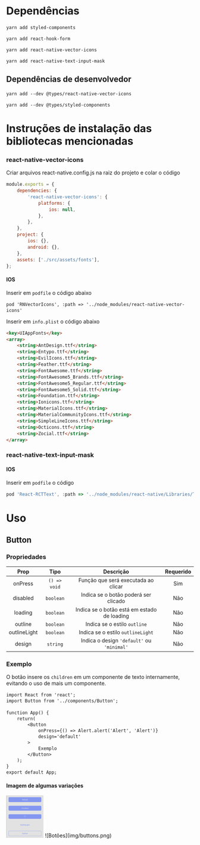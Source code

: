 # Dependências

```
yarn add styled-components
```
```
yarn add react-hook-form
```
```
yarn add react-native-vector-icons
```
```
yarn add react-native-text-input-mask
```

## Dependências de desenvolvedor
```
yarn add --dev @types/react-native-vector-icons
```
```
yarn add --dev @types/styled-components
```

# Instruções de instalação das bibliotecas mencionadas

### react-native-vector-icons

Criar arquivos react-native.config.js na raiz do projeto e colar o código
```js
module.exports = {
    dependencies: {
        'react-native-vector-icons': {
            platforms: {
                ios: null,
            },
        },
    },
    project: {
        ios: {},
        android: {},
    },
    assets: ['./src/assets/fonts'],
};
```

#### IOS
Inserir em `podfile` o código abaixo
```
pod 'RNVectorIcons', :path => '../node_modules/react-native-vector-icons'
```

Inserir em `info.plist` o código abaixo
```html
<key>UIAppFonts</key>
<array>
    <string>AntDesign.ttf</string>
    <string>Entypo.ttf</string>
    <string>EvilIcons.ttf</string>
    <string>Feather.ttf</string>
    <string>FontAwesome.ttf</string>
    <string>FontAwesome5_Brands.ttf</string>
    <string>FontAwesome5_Regular.ttf</string>
    <string>FontAwesome5_Solid.ttf</string>
    <string>Foundation.ttf</string>
    <string>Ionicons.ttf</string>
    <string>MaterialIcons.ttf</string>
    <string>MaterialCommunityIcons.ttf</string>
    <string>SimpleLineIcons.ttf</string>
    <string>Octicons.ttf</string>
    <string>Zocial.ttf</string>
</array>
```

### react-native-text-input-mask

#### IOS
Inserir em `podfile` o código
```js
pod 'React-RCTText', :path => '../node_modules/react-native/Libraries/Text', :modular_headers => true
```

# Uso

## Button

### Propriedades
| Prop | Tipo | Descrição | Requerido |
| :--: | :--: | :--: | :--: |
| onPress | `() => void` | Função que será executada ao clicar | Sim |
| disabled | `boolean` | Indica se o botão poderá ser clicado | Não |
| loading | `boolean` | Indica se o botão está em estado de loading | Não |
| outline | `boolean` | Indica se o estilo `outline` | Não |
| outlineLight | `boolean` | Indica se o estilo `outlineLight` | Não |
| design | `string` | Indica o design `'default'` ou `'minimal'` | Não |

### Exemplo

O botão insere os `children` em um componente de texto internamente, evitando o uso de mais um componente.

```tsx
import React from 'react';
import Button from '../components/Button';

function App() {
    return(
        <Button
            onPress={() => Alert.alert('Alert', 'Alert')}
            design='default'
        >
            Exemplo
        </Button>
    );
}
export default App;
```

#### Imagem de algumas variações
<img src="img/buttons.png" width="100px">
![Botões](img/buttons.png)
